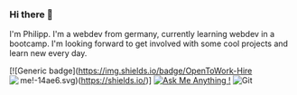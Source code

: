 ### Hi there 👋

I'm Philipp. I'm a webdev from germany, currently learning webdev in a bootcamp. I'm looking forward to get involved with some cool projects and learn new every day. 

[![Generic badge](https://img.shields.io/badge/OpenToWork-Hire me!-14ae6.svg)(https://shields.io/)]
[![Ask Me Anything !](https://img.shields.io/badge/Ask%20me-anything-1abc9c.svg)](https://GitHub.com/Naereen/ama)
![Git](https://img.shields.io/badge/-Git-black?style=flat-square&logo=git)
<img align="left" src="https://github-readme-stats.vercel.app/api?username=rafi0101&show_icons=true&count_private=true&theme=gruvbox" />

<!--
**PhilippDemmelmair/PhilippDemmelmair** is a ✨ _special_ ✨ repository because its `README.md` (this file) appears on your GitHub profile.

Here are some ideas to get you started:

- 🔭 I’m currently working on ...
- 🌱 I’m currently learning ...
- 👯 I’m looking to collaborate on ...
- 🤔 I’m looking for help with ...
- 💬 Ask me about ...
- 📫 How to reach me: ...
- 😄 Pronouns: ...
- ⚡ Fun fact: ...
-->

